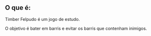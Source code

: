 ## O que é:

Timber Felpudo é um jogo de estudo.

O objetivo é bater em barris e evitar os barris que contenham inimigos.
